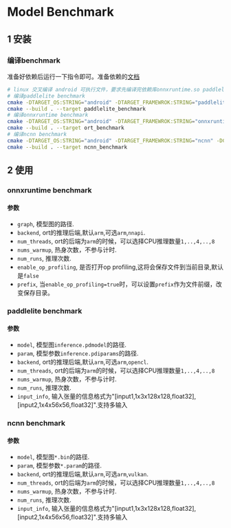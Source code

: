 # Model Benchmark

## 1 安装

### 编译benchmark
准备好依赖后运行一下指令即可。准备依赖的[文档](docs/builder/README.md)
```bash
# linux 交叉编译 android 可执行文件，要求先编译完依赖库onnxruntime.so paddlelite.so ncnn.so
# 编译paddlelite benchmark
cmake -DTARGET_OS:STRING="android" -DTARGET_FRAMEWROK:STRING="paddlelite" -DCMAKE_TOOLCHAIN_FILE="/root/android_sdk/ndk/25.0.8775105/build/cmake/android.toolchain.cmake" -DANDROID_ABI="arm64-v8a" -DANDROID_PLATFORM=android-29 -G "Ninja" ..
cmake --build . --target paddlelite_benchmark
# 编译onnxruntime benchmark
cmake -DTARGET_OS:STRING="android" -DTARGET_FRAMEWROK:STRING="onnxruntime" -DCMAKE_TOOLCHAIN_FILE="/root/android_sdk/ndk/25.0.8775105/build/cmake/android.toolchain.cmake" -DANDROID_ABI="arm64-v8a" -DANDROID_PLATFORM=android-29 -G "Ninja" ..
cmake --build . --target ort_benchmark
# 编译ncnn benchmark
cmake -DTARGET_OS:STRING="android" -DTARGET_FRAMEWROK:STRING="ncnn" -DCMAKE_TOOLCHAIN_FILE="/root/android_sdk/ndk/25.0.8775105/build/cmake/android.toolchain.cmake" -DANDROID_ABI="arm64-v8a"  -DANDROID_PLATFORM=android-29 -G "Ninja" ..
cmake --build . --target ncnn_benchmark
```


## 2 使用

### onnxruntime benchmark
#### 参数
- `graph`, 模型图的路径.
- `backend`, ort的推理后端,默认`arm`,可选`arm`,`nnapi`.
- `num_threads`, ort的后端为`arm`的时候，可以选择CPU推理数量`1,..,4,..,8`
- `nums_warmup`, 热身次数，不参与计时.
- `num_runs`, 推理次数.
- `enable_op_profiling`, 是否打开op profiling,这将会保存文件到当前目录,默认是`false`
- `prefix`, 当`enable_op_profiling=true`时，可以设置`prefix`作为文件前缀，改变保存目录。

### paddlelite benchmark
#### 参数
- `model`, 模型图`inference.pdmodel`的路径.
- `param`, 模型参数`inference.pdiparams`的路径.
- `backend`, ort的推理后端,默认`arm`,可选`arm`,`opencl`.
- `num_threads`, ort的后端为`arm`的时候，可以选择CPU推理数量`1,..,4,..,8`
- `nums_warmup`, 热身次数，不参与计时.
- `num_runs`, 推理次数.
- `input_info`, 输入张量的信息格式为"[input1,1x3x128x128,float32],[input2,1x4x56x56,float32]".支持多输入
<!-- - `output_info`, 输出张量的信息格式为:"output1:1x7x128x128,output2:1x4x128x128".支持多输出. -->


### ncnn benchmark
#### 参数
- `model`, 模型图`*.bin`的路径.
- `param`, 模型参数`*.param`的路径.
- `backend`, ort的推理后端,默认`arm`,可选`arm`,`vulkan`.
- `num_threads`, ort的后端为`arm`的时候，可以选择CPU推理数量`1,..,4,..,8`
- `nums_warmup`, 热身次数，不参与计时.
- `num_runs`, 推理次数.
- `input_info`, 输入张量的信息格式为"[input1,1x3x128x128,float32],[input2,1x4x56x56,float32]".支持多输入
<!-- - `output_info`, 输出张量的信息格式为:"output1:1x7x128x128,output2:1x4x128x128".支持多输出. -->

